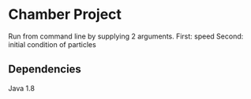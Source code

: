 # Chamber Project

Run from command line by supplying 2 arguments.
First: speed
Second: initial condition of particles


## Dependencies

Java 1.8